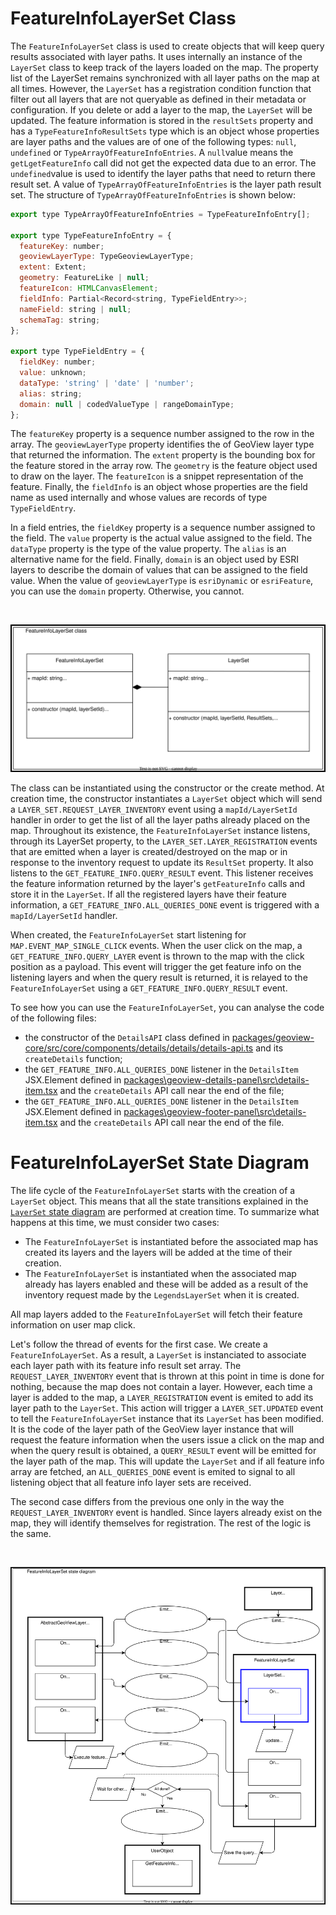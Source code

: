 # FeatureInfoLayerSet Class

The `FeatureInfoLayerSet` class is used to create objects that will keep query results associated with layer paths. It uses internally an instance of the `LayerSet` class to keep track of the layers loaded on the map. The property list of the LayerSet remains synchronized with all layer paths on the map at all times. However, the `LayerSet` has a registration condition function that filter out all layers that are not queryable as defined in their metadata or configuration. If you delete or add a layer to the map, the `LayerSet` will be updated. The feature information is stored in the `resultSets` property and has a `TypeFeatureInfoResultSets` type which is an object whose properties are layer paths and the values are of one of the following types: `null`, `undefined` or `TypeArrayOfFeatureInfoEntries`. A `null`value means the `getLgetFeatureInfo` call did not get the expected data due to an error. The `undefined`value is used to identify the layer paths that need to return there result set. A value of `TypeArrayOfFeatureInfoEntries` is the layer path result set. The structure of `TypeArrayOfFeatureInfoEntries` is shown below:

``` js
export type TypeArrayOfFeatureInfoEntries = TypeFeatureInfoEntry[];

export type TypeFeatureInfoEntry = {
  featureKey: number;
  geoviewLayerType: TypeGeoviewLayerType;
  extent: Extent;
  geometry: FeatureLike | null;
  featureIcon: HTMLCanvasElement;
  fieldInfo: Partial<Record<string, TypeFieldEntry>>;
  nameField: string | null;
  schemaTag: string;
};

export type TypeFieldEntry = {
  fieldKey: number;
  value: unknown;
  dataType: 'string' | 'date' | 'number';
  alias: string;
  domain: null | codedValueType | rangeDomainType;
};
```

The `featureKey` property is a sequence number assigned to the row in the array. The `geoviewLayerType` property identifies the of GeoView layer type that returned the information. The `extent` property is the bounding box for the feature stored in the array row. The `geometry` is the feature object used to draw on the layer. The `featureIcon` is a snippet  representation of the feature. Finally, the `fieldInfo` is an object whose properties are the field name as used internally and whose values are records of type `TypeFieldEntry`.

In a field entries, the `fieldKey` property is a sequence number assigned to the field. The `value` property is the actual value assigned to the field. The `dataType` property is the type of the value property. The `alias` is an alternative name for the field. Finally, `domain` is an object used by ESRI layers to describe the domain of values that can be assigned to the field value. When the value of `geoviewLayerType` is `esriDynamic` or `esriFeature`, you can use the `domain` property. Otherwise, you cannot.
<p>&nbsp;</p>
<p align="center">
  <img src="./draw.io/FeatureInfo-class.drawio.svg" />
</p>

The class can be instantiated using the constructor or the create method. At creation time, the constructor instantiates a `LayerSet` object which will send a `LAYER_SET.REQUEST_LAYER_INVENTORY` event using a `mapId/LayerSetId` handler in order to get the list of all the layer paths already placed on the map. Throughout its existence, the `FeatureInfoLayerSet` instance listens, through its LayerSet property, to the `LAYER_SET.LAYER_REGISTRATION` events that are emitted when a layer is created/destroyed on the map or in response to the inventory request to update its `ResultSet` property. It also listens to the `GET_FEATURE_INFO.QUERY_RESULT` event. This listener receives the feature information returned by the layer's `getFeatureInfo` calls and store it in the `LayerSet`. If all the registered layers have their feature information, a `GET_FEATURE_INFO.ALL_QUERIES_DONE` event is triggered with a `mapId/LayerSetId` handler.

When created, the `FeatureInfoLayerSet` start listening for `MAP.EVENT_MAP_SINGLE_CLICK` events. When the user click on the map, a `GET_FEATURE_INFO.QUERY_LAYER` event is thrown to the map with the click position as a payload. This event will trigger the get feature info on the listening layers and when the query result is returned, it is relayed to the `FeatureInfoLayerSet` using a `GET_FEATURE_INFO.QUERY_RESULT` event.

To see how you can use the `FeatureInfoLayerSet`, you can analyse the code of the following files:
- the constructor of the `DetailsAPI` class defined in [packages/geoview-core/src/core/components/details/details/details-api.ts](../../../../packages/geoview-core/src/core/components/details/details-api.ts#L25) and its `createDetails` function;
- the `GET_FEATURE_INFO.ALL_QUERIES_DONE` listener in the `DetailsItem` JSX.Element defined in [packages\geoview-details-panel\src\details-item.tsx](../../../../packages/geoview-details-panel/src/details-item.tsx#L43) and the `createDetails` API call near the end of the file;
- the `GET_FEATURE_INFO.ALL_QUERIES_DONE` listener in the `DetailsItem` JSX.Element defined in [packages\geoview-footer-panel\src\details-item.tsx](../../../../packages/geoview-footer-panel/src/details-item.tsx#L40) and the `createDetails` API call near the end of the file.

# FeatureInfoLayerSet State Diagram

The life cycle of the `FeatureInfoLayerSet` starts with the creation of a `LayerSet` object. This means that all the state transitions explained in the [`LayerSet` state diagram](../LayerSet/LayerSet-event-managment.md#layerset-state-diagram) are performed at creation time. To summarize what happens at this time, we must consider two cases:

- The `FeatureInfoLayerSet` is instantiated before the associated map has created its layers and the layers will be added at the time of their creation.
- The `FeatureInfoLayerSet` is instantiated when the associated map already has layers enabled and these will be added as a result of the inventory request made by the `LegendsLayerSet` when it is created.

All map layers added to the `FeatureInfoLayerSet` will fetch their feature information on user map click.

Let's follow the thread of events for the first case. We create a `FeatureInfoLayerSet`. As a result, a `LayerSet` is instanciated to associate each layer path with its feature info result set array. The `REQUEST_LAYER_INVENTORY` event that is thrown at this point in time is done for nothing, because the map does not contain a layer. However, each time a layer is added to the map, a `LAYER_REGISTRATION` event is emited to add its layer path to the `LayerSet`. This action will trigger a `LAYER_SET.UPDATED` event to tell the `FeatureInfoLayerSet` instance that its `LayerSet` has been modified. It is the code of the layer path of the GeoView layer instance that will request the feature information when the users issue a click on the map and when the query result is obtained, a `QUERY_RESULT` event will be emitted for the layer path of the map. This will update the `LayerSet` and if all feature info array are fetched, an `ALL_QUERIES_DONE` event is emited to signal to all listening object that all feature info layer sets are received.

The second case differs from the previous one only in the way the `REQUEST_LAYER_INVENTORY` event is handled. Since layers already exist on the map, they will identify themselves for registration. The rest of the logic is the same.
<p>&nbsp;</p>
<p align="center">
  <img src="./draw.io/FeatureInfo-state-diagram.drawio.svg" />
</p>

